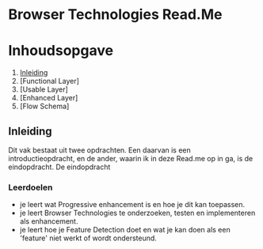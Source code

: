 # Browser Technologies Read.Me

# Inhoudsopgave
1.  [Inleiding](#inleiding)
2.  [Functional Layer]
3.  [Usable Layer]
4.  [Enhanced Layer]
5.  [Flow Schema]

## Inleiding <a name="inleiding"></a>
Dit vak bestaat uit twee opdrachten. Een daarvan is een introductieopdracht, en de ander, waarin ik in deze Read.me op in ga, is de eindopdracht. De eindopdracht 

### Leerdoelen
- je leert wat Progressive enhancement is en hoe je dit kan toepassen.
- je leert Browser Technologies te onderzoeken, testen en implementeren als enhancement.
- je leert hoe je Feature Detection doet en wat je kan doen als een 'feature' niet werkt of wordt ondersteund.
